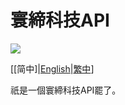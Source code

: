 # 寰締科技API

[![](https://jitpack.io/v/MBYL-InkAndSoul/CraftTech-API.svg)](https://jitpack.io/#MBYL-InkAndSoul/CraftTech-API)

[[简中]|[English](README.md)|[繁中](./README_HANT.md)]

祇是一個寰締科技API罷了。